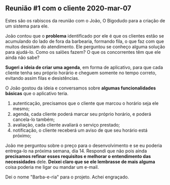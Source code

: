 ## Reunião #1 com o cliente 2020-mar-07

Estes são os rabiscos da reunião com o João, O Bigodudo para a criação de um sistema para ele.

João contou que o <strong>problema</strong> identificado por ele é que os clientes estão se acumulando do lado de fora da barbearia, formando fila, o que faz com que muitos desistam do atendimento. Ele perguntou se conheço alguma solução para ajudá-lo. Como os salões fazem? O que os concorrentes têm que ele ainda não sabe?

<strong>Sugeri a ideia de criar uma agenda</strong>, em forma de aplicativo, para que cada cliente tenha seu próprio horário e cheguem somente no tempo correto, evitando assim filas e desistências.

O João gostou da ideia e conversamos sobre <strong>algumas funcionalidades básicas</strong> que o aplicativo teria.

1. autenticação, precisamos que o cliente que marcou o horário seja ele mesmo;
2. agenda, cada cliente poderá marcar seu próprio horário, e poderá cancela-lo também;
3. avaliação, cada cliente avaliará o serviço prestado;
4. notificação, o cliente receberá um aviso de que seu horário está próximo;

João me perguntou sobre o preço para o desenvolvimento e se eu poderia entrega-lo na próxima semana, dia 14. Respondi que não pois ainda <strong>precisamos refinar esses requisitos e melhorar o entendimento das necessidades</strong> dele. <strong>Deixei claro que se ele lembrasse de mais alguma</strong> coisa poderia me ligar ou mandar um e-mail.

Dei o nome "Barba-e-ria" para o projeto. Achei engraçado.
